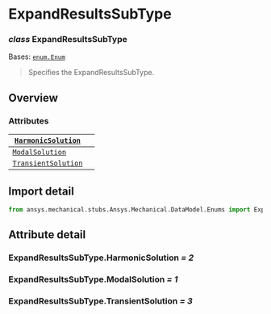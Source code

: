 <a id="expandresultssubtype"></a>

# ExpandResultsSubType

<a id="ExpandResultsSubType"></a>

### *class* ExpandResultsSubType

Bases: [`enum.Enum`](https://docs.python.org/3/library/enum.html#enum.Enum)

> Specifies the ExpandResultsSubType.

> <!-- !! processed by numpydoc !! -->

<a id="overview"></a>

## Overview

### Attributes

| [`HarmonicSolution`](#ExpandResultsSubType.HarmonicSolution)   |    |
|----------------------------------------------------------------|----|
| [`ModalSolution`](#ExpandResultsSubType.ModalSolution)         |    |
| [`TransientSolution`](#ExpandResultsSubType.TransientSolution) |    |

<a id="import-detail"></a>

## Import detail

```python
from ansys.mechanical.stubs.Ansys.Mechanical.DataModel.Enums import ExpandResultsSubType
```

<a id="attribute-detail"></a>

## Attribute detail

<a id="ExpandResultsSubType.HarmonicSolution"></a>

### ExpandResultsSubType.HarmonicSolution *= 2*

<a id="ExpandResultsSubType.ModalSolution"></a>

### ExpandResultsSubType.ModalSolution *= 1*

<a id="ExpandResultsSubType.TransientSolution"></a>

### ExpandResultsSubType.TransientSolution *= 3*
